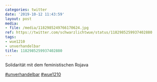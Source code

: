 ```yaml
---
categories: twitter
date: '2019-10-12 11:43:59'
layout: post
media:
- file: /media/1182985249766170624.jpg
ref: https://twitter.com/schwarzlichtwue/status/1182985259937402880
tags:
- wue1210
- unverhandelbar
title: 1182985259937402880
---
```

Solidarität mit dem feministischen Rojava

[#unverhandelbar](/t/unverhandelbar) [#wue1210](/t/wue1210) 